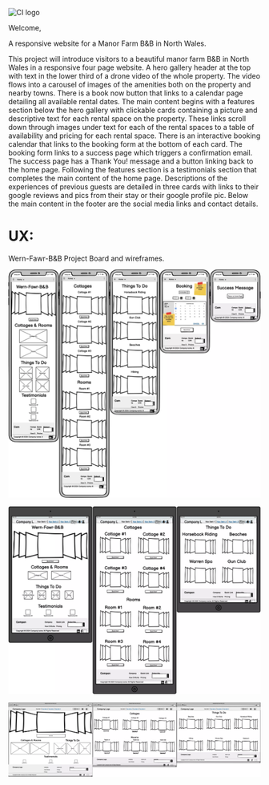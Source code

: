 ![CI logo](https://codeinstitute.s3.amazonaws.com/fullstack/ci_logo_small.png)

Welcome,

A responsive website for a Manor Farm B&B in North Wales.

This project will introduce visitors to a beautiful manor farm B&B in North Wales in a responsive four page website. A hero gallery header at the top with text in the lower third of a drone video of the whole property. The video flows into a carousel of images of the amenities both on the property and nearby towns. There is a book now button that links to a calendar page detailing all available rental dates. The main content begins with a features section below the hero gallery with clickable cards containing a picture and descriptive text for each rental space on the property. These links scroll down through images under text for each of the rental spaces to a table of availability and pricing for each rental space. There is an interactive booking calendar that links to the booking form at the bottom of each card. The booking form links to a success page which triggers a confirmation email. The success page has a Thank You! message and a button linking back to the home page. Following the features section is a testimonials section that completes the main content of the home page. Descriptions of the experiences of previous guests are detailed in three cards with links to their google reviews and pics from their stay or their google profile pic. Below the main content in the footer are the social media links and contact details.

# UX:

Wern-Fawr-B&B Project Board and wireframes.

![phone size wireframes](./assets/images/readme/phone_size.webp)

![tablet size wireframes](./assets/images/readme/Tablet_.webp)

![desktop size wireframes](./assets/images/readme/Desktop_.webp)
